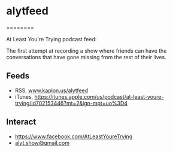# alytfeed
========

At Least You're Trying podcast feed:

The first attempt at recording a show where friends can have the conversations that have gone missing from the rest of their lives.

## Feeds
- RSS, www.kaplon.us/alytfeed
- iTunes, https://itunes.apple.com/us/podcast/at-least-youre-trying/id702153446?mt=2&ign-mpt=uo%3D4

## Interact
- https://www.facebook.com/AtLeastYoureTrying
- alyt.show@gmail.com
